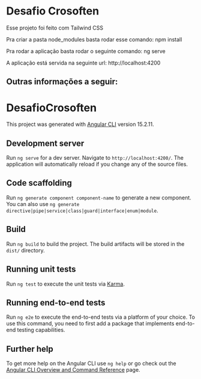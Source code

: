 <h1>Desafio Crosoften</h1>
<p>Esse projeto foi feito com Tailwind CSS</p>
<p>Pra criar a pasta node_modules basta rodar esse comando: npm install</p>
<p>Pra rodar a aplicação basta rodar o seguinte comando: ng serve</p>
<p>A aplicação está servida na seguinte url: http://localhost:4200</p>

<h2>Outras informações a seguir: </h2>

# DesafioCrosoften

This project was generated with [Angular CLI](https://github.com/angular/angular-cli) version 15.2.11.

## Development server

Run `ng serve` for a dev server. Navigate to `http://localhost:4200/`. The application will automatically reload if you change any of the source files.

## Code scaffolding

Run `ng generate component component-name` to generate a new component. You can also use `ng generate directive|pipe|service|class|guard|interface|enum|module`.

## Build

Run `ng build` to build the project. The build artifacts will be stored in the `dist/` directory.

## Running unit tests

Run `ng test` to execute the unit tests via [Karma](https://karma-runner.github.io).

## Running end-to-end tests

Run `ng e2e` to execute the end-to-end tests via a platform of your choice. To use this command, you need to first add a package that implements end-to-end testing capabilities.

## Further help

To get more help on the Angular CLI use `ng help` or go check out the [Angular CLI Overview and Command Reference](https://angular.io/cli) page.
